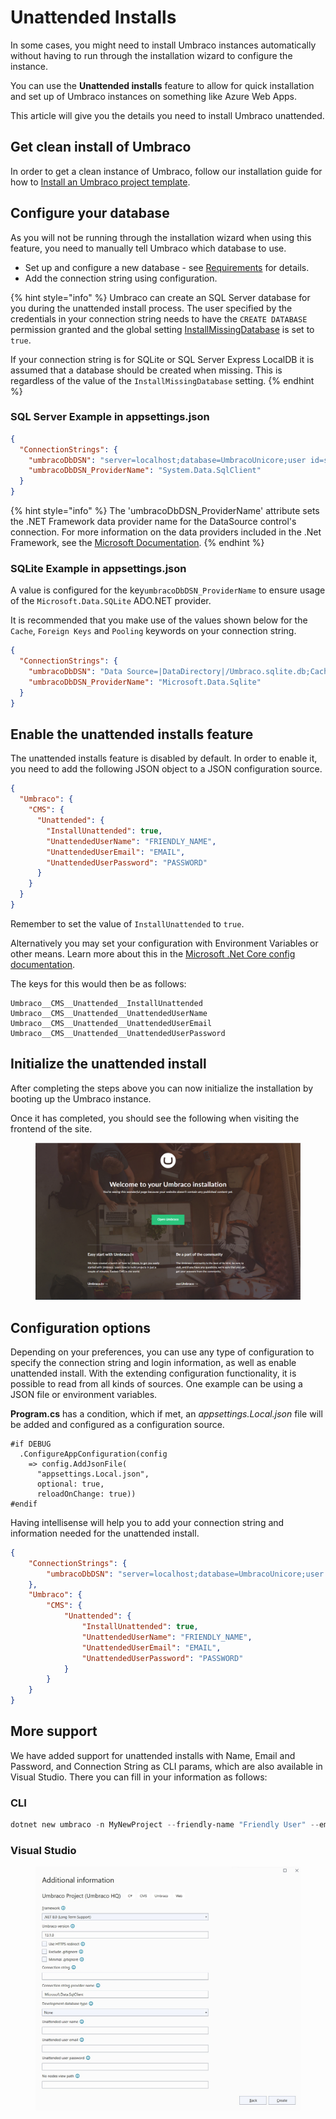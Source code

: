 # Unattended Installs

In some cases, you might need to install Umbraco instances automatically without having to run through the installation wizard to configure the instance.

You can use the **Unattended installs** feature to allow for quick installation and set up of Umbraco instances on something like Azure Web Apps.

This article will give you the details you need to install Umbraco unattended.

## Get clean install of Umbraco

In order to get a clean instance of Umbraco, follow our installation guide for how to [Install an Umbraco project template](install-umbraco-with-templates.md#install-using-net-cli).

## Configure your database

As you will not be running through the installation wizard when using this feature, you need to manually tell Umbraco which database to use.

* Set up and configure a new database - see [Requirements](../requirements.md#hosting) for details.
* Add the connection string using configuration.

{% hint style="info" %}
Umbraco can create an SQL Server database for you during the unattended install process. The user specified by the credentials in your connection string needs to have the `CREATE DATABASE` permission granted and the global setting [InstallMissingDatabase](../../../reference/configuration/globalsettings.md#install-missing-database) is set to `true`.

If your connection string is for SQLite or SQL Server Express LocalDB it is assumed that a database should be created when missing. This is regardless of the value of the `InstallMissingDatabase` setting.
{% endhint %}

### SQL Server Example in appsettings.json

```json
{
  "ConnectionStrings": {
    "umbracoDbDSN": "server=localhost;database=UmbracoUnicore;user id=sa;password='P@ssw0rd'",
    "umbracoDbDSN_ProviderName": "System.Data.SqlClient"
  }
}
```

{% hint style="info" %}
The 'umbracoDbDSN\_ProviderName' attribute sets the .NET Framework data provider name for the DataSource control's connection. For more information on the data providers included in the .Net Framework, see the [Microsoft Documentation](https://learn.microsoft.com/en-us/dotnet/api/system.web.ui.webcontrols.sqldatasource.providername?#remarks).
{% endhint %}

### SQLite Example in appsettings.json

A value is configured for the key`umbracoDbDSN_ProviderName` to ensure usage of the `Microsoft.Data.SQLite` ADO.NET provider.

It is recommended that you make use of the values shown below for the `Cache`, `Foreign Keys` and `Pooling` keywords on your connection string.

```json
{
  "ConnectionStrings": {
    "umbracoDbDSN": "Data Source=|DataDirectory|/Umbraco.sqlite.db;Cache=Shared;Foreign Keys=True;Pooling=True",
    "umbracoDbDSN_ProviderName": "Microsoft.Data.Sqlite"
  }
}
```

## Enable the unattended installs feature

The unattended installs feature is disabled by default. In order to enable it, you need to add the following JSON object to a JSON configuration source.

```json
{
  "Umbraco": {
    "CMS": {
      "Unattended": {
        "InstallUnattended": true,
        "UnattendedUserName": "FRIENDLY_NAME",
        "UnattendedUserEmail": "EMAIL",
        "UnattendedUserPassword": "PASSWORD"
      }
    }
  }
}
```

Remember to set the value of `InstallUnattended` to `true`.

Alternatively you may set your configuration with Environment Variables or other means. Learn more about this in the [Microsoft .Net Core config documentation](https://docs.microsoft.com/en-us/aspnet/core/fundamentals/configuration/?view=aspnetcore-5.0#environment-variables).

The keys for this would then be as follows:

```
Umbraco__CMS__Unattended__InstallUnattended
Umbraco__CMS__Unattended__UnattendedUserName
Umbraco__CMS__Unattended__UnattendedUserEmail
Umbraco__CMS__Unattended__UnattendedUserPassword
```

## Initialize the unattended install

After completing the steps above you can now initialize the installation by booting up the Umbraco instance.

Once it has completed, you should see the following when visiting the frontend of the site.

<figure><img src="../../../../../17/umbraco-cms/fundamentals/setup/install/images/unattended/final-screen.png" alt=""><figcaption></figcaption></figure>

## Configuration options

Depending on your preferences, you can use any type of configuration to specify the connection string and login information, as well as enable unattended install. With the extending configuration functionality, it is possible to read from all kinds of sources. One example can be using a JSON file or environment variables.

**Program.cs** has a condition, which if met, an _appsettings.Local.json_ file will be added and configured as a configuration source.

```
#if DEBUG
  .ConfigureAppConfiguration(config
    => config.AddJsonFile(
      "appsettings.Local.json",
      optional: true,
      reloadOnChange: true))
#endif
```

Having intellisense will help you to add your connection string and information needed for the unattended install.

```json
{
    "ConnectionStrings": {
        "umbracoDbDSN": "server=localhost;database=UmbracoUnicore;user id=sa;password='P@ssw0rd'"
    },
    "Umbraco": {
        "CMS": {
            "Unattended": {
                "InstallUnattended": true,
                "UnattendedUserName": "FRIENDLY_NAME",
                "UnattendedUserEmail": "EMAIL",
                "UnattendedUserPassword": "PASSWORD"
            }
        }
    }
}
```

## More support

We have added support for unattended installs with Name, Email and Password, and Connection String as CLI params, which are also available in Visual Studio. There you can fill in your information as follows:

### CLI

```powershell
dotnet new umbraco -n MyNewProject --friendly-name "Friendly User" --email user@email.com --password password1234 --connection-string "Server=(localdb)\Umbraco;Database=MyDatabase;Integrated Security=true" --version 10.0.0
```

### Visual Studio

<figure><img src="../../../.gitbook/assets/Additional_Info (1).jpg" alt=""><figcaption></figcaption></figure>
